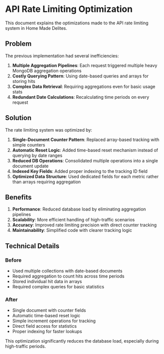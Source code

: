 # API Rate Limiting Optimization

This document explains the optimizations made to the API rate limiting system in Home Made Delites.

## Problem

The previous implementation had several inefficiencies:

1. **Multiple Aggregation Pipelines**: Each request triggered multiple heavy MongoDB aggregation operations
2. **Costly Querying Pattern**: Using date-based queries and arrays for storing hits
3. **Complex Data Retrieval**: Requiring aggregations even for basic usage stats
4. **Redundant Date Calculations**: Recalculating time periods on every request

## Solution

The rate limiting system was optimized by:

1. **Single-Document Counter Pattern**: Replaced array-based tracking with simple counters
2. **Automatic Reset Logic**: Added time-based reset mechanism instead of querying by date ranges
3. **Reduced DB Operations**: Consolidated multiple operations into a single document update
4. **Indexed Key Fields**: Added proper indexing to the tracking ID field
5. **Optimized Data Structure**: Used dedicated fields for each metric rather than arrays requiring aggregation

## Benefits

1. **Performance**: Reduced database load by eliminating aggregation pipelines
2. **Scalability**: More efficient handling of high-traffic scenarios
3. **Accuracy**: Improved rate limiting precision with direct counter tracking
4. **Maintainability**: Simplified code with clearer tracking logic

## Technical Details

### Before

-   Used multiple collections with date-based documents
-   Required aggregation to count hits across time periods
-   Stored individual hit data in arrays
-   Required complex queries for basic statistics

### After

-   Single document with counter fields
-   Automatic time-based reset logic
-   Simple increment operations for tracking
-   Direct field access for statistics
-   Proper indexing for faster lookups

This optimization significantly reduces the database load, especially during high-traffic periods.
